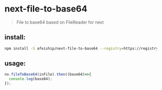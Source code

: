 # next-file-to-base64
> File to base64 based on FileReader for next

## install:
```bash
npm install -S afeiship/next-file-to-base64 --registry=https://registry.npm.taobao.org
```

## usage:
```js
nx.fileToBase64(inFile).then((base64)=>{
  console.log(base64);
});
```
